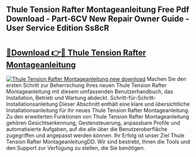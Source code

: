 ## Thule Tension Rafter Montageanleitung Free Pdf Download - Part-6CV New Repair Owner Guide - User Service Edition Ss8cR

# <h2><a href="http://df7doo6.blite.top/?on=Thule+Tension+Rafter+Montageanleitung">🔗Download 👉🔴 Thule Tension Rafter Montageanleitung</a></h2>

[![Thule Tension Rafter Montageanleitung new download](https://i.imgur.com/lujVjoI.png)](http://df7doo6.blite.top/?on=Thule+Tension+Rafter+Montageanleitung)
Machen Sie den ersten Schritt zur Beherrschung Ihres neuen Thule Tension Rafter Montageanleitung mit diesem umfassenden Benutzerhandbuch, das Installation, Betrieb und Wartung abdeckt. Schritt-für-Schritt-Installationsanleitung Dieser Abschnitt enthält eine klare und übersichtliche Installationsanleitung für Ihr neues Thule Tension Rafter Montageanleitung. Zu den erweiterten Funktionen von Thule Tension Rafter Montageanleitung gehören Gesichtserkennung, Gestensteuerung, anpassbare Profile und automatisierte Aufgaben, auf die alle über die Benutzeroberfläche zugegriffen und angepasst werden können. Ihr Erfolg ist unser Ziel Thule Tension Rafter MontageanleitungDD. Wir sind bestrebt, Ihnen die Tools und den Support zur Verfügung zu stellen, die Sie benötigen.
